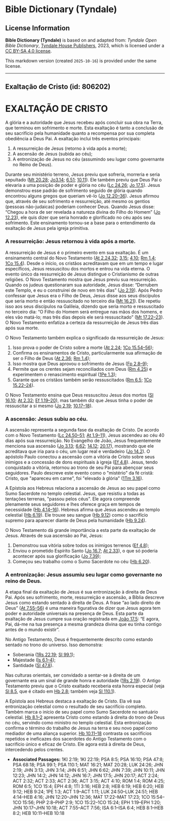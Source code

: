 # Bible Dictionary (Tyndale)

## License Information

**Bible Dictionary (Tyndale)** is based on and adapted from: _Tyndale Open Bible Dictionary_, [Tyndale House Publishers](https://tyndaleopenresources.com/), 2023, which is licensed under a [CC BY-SA 4.0 license](https://creativecommons.org/licenses/by-sa/4.0/legalcode.en).

This markdown version (created `2025-10-16`) is provided under the same license.



--------------------------------

## Exaltação de Cristo (id: 806202)

EXALTAÇÃO DE CRISTO
===================

A glória e a autoridade que Jesus recebeu após concluir sua obra na Terra, que terminou em sofrimento e morte. Esta exaltação é tanto a conclusão de seu sacrifício pela humanidade quanto a recompensa por sua completa obediência a Deus Pai. A exaltação inclui três eventos principais:

1. A ressurreição de Jesus (retorno à vida após a morte);
2. A ascensão de Jesus (subida ao céu);
3. A entronização de Jesus no céu (assumindo seu lugar como governante no Reino de Deus).

Durante seu ministério terreno, Jesus previu que sofreria, morreria e seria sepultado ([Mt 20\.28](https://ref.ly/Matt20:28); [Jo3\.14](https://ref.ly/John3:14); [6\.51](https://ref.ly/John6:51); [10\.11](https://ref.ly/John10:11)). Ele também previu que Deus Pai o elevaria a uma posição de poder e glória no céu ([Lc 24\.26](https://ref.ly/Luke24:26); [Jo 17\.5](https://ref.ly/John17:5)). Jesus demonstrou esse padrão de sofrimento seguido de glória quando encontrou alguns gregos que queriam vê\-lo ([Jo 12\.20–36](https://ref.ly/John12:20-John12:36)). Jesus afirmou que, através de seu sofrimento e ressurreição, até mesmo os gentios (pessoas não\-judaicas) poderiam conhecer Deus. Quando Jesus disse: “Chegou a hora de ser revelada a natureza divina do Filho do Homem” ([Jo 12\.23](https://ref.ly/John12:23)), ele quis dizer que seria honrado e glorificado no céu após seu sofrimento. Este ensinamento tornou\-se a base para o entendimento da exaltação de Jesus pela igreja primitiva.

### A ressurreição: Jesus retornou à vida após a morte.

A ressurreição de Jesus é o primeiro evento em sua exaltação. É um ensinamento central do Novo Testamento ([At 2\.24,32](https://ref.ly/Acts2:24,Acts2:32); [3\.15](https://ref.ly/Acts3:15); [4\.10](https://ref.ly/Acts4:10); [Rm 1\.4](https://ref.ly/Rom1:4); [1Co 15\.4](https://ref.ly/1Cor15:4)). Desde o início, os cristãos acreditavam que em um tempo e lugar específicos, Jesus ressuscitou dos mortos e entrou na vida eterna. O evento único da ressurreição de Jesus distingue o Cristianismo de outras religiões. O Novo Testamento mostra que Jesus previu sua ressurreição. Quando os judeus questionaram sua autoridade, Jesus disse: “Derrubem este Templo, e eu o construirei de novo em três dias” ([Jo 2\.19](https://ref.ly/John2:19)). Após Pedro confessar que Jesus era o Filho de Deus, Jesus disse aos seus discípulos que seria morto e então ressuscitado no terceiro dia ([Mt 16\.21](https://ref.ly/Matt16:21)). Ele repetiu isso aos seus discípulos na Galileia, dizendo que seria morto e ressuscitado no terceiro dia: “O Filho do Homem será entregue nas mãos dos homens, e eles vão matá\-lo; mas três dias depois ele será ressuscitado” ([Mt 17\.22–23](https://ref.ly/Matt17:22-Matt17:23)). O Novo Testamento enfatiza a certeza da ressurreição de Jesus três dias após sua morte.

O Novo Testamento também explica o significado da ressurreição de Jesus:

1. Isso prova o poder de Cristo sobre a morte ([At 2\.24](https://ref.ly/Acts2:24); [1Co 15\.54–56](https://ref.ly/1Cor15:54-1Cor15:56));
2. Confirma os ensinamentos de Cristo, particularmente sua afirmação de ser o Filho de Deus ([At 2\.36](https://ref.ly/Acts2:36); [Rm 1\.4](https://ref.ly/Rom1:4));
3. Isso mostra que Deus aprovou o sofrimento de Jesus ([Fp 2\.8–9](https://ref.ly/Phil2:8-Phil2:9));
4. Permite que os crentes sejam reconciliados com Deus ([Rm 4\.25](https://ref.ly/Rom4:25)) e experimentem o renascimento espiritual ([1Pe 1\.3](https://ref.ly/1Pet1:3));
5. Garante que os cristãos também serão ressuscitados ([Rm 6\.5](https://ref.ly/Rom6:5); [1Co 15\.22–24](https://ref.ly/1Cor15:22-1Cor15:24)).

O Novo Testamento ensina que Deus ressuscitou Jesus dos mortos ([Sl 16\.10](https://ref.ly/Ps16:10); [At 2\.32](https://ref.ly/Acts2:32); [Ef 1\.19–20](https://ref.ly/Eph1:19-Eph1:20)), mas também diz que Jesus tinha o poder de ressuscitar a si mesmo ([Jo 2\.19](https://ref.ly/John2:19); [10\.17–18](https://ref.ly/John10:17-John10:18)).

### A ascensão: Jesus subiu ao céu.

A ascensão representa a segunda fase da exaltação de Cristo. De acordo com o Novo Testamento ([Lc 24\.50–51](https://ref.ly/Luke24:50-Luke24:51); [At 1\.9–11](https://ref.ly/Acts1:9-Acts1:11)), Jesus ascendeu ao céu 40 dias após sua ressurreição. No Evangelho de João, Jesus frequentemente menciona sua ascensão ([Jo 3\.13](https://ref.ly/John3:13); [6\.62](https://ref.ly/John6:62); [14\.12](https://ref.ly/John14:12); [20\.17](https://ref.ly/John20:17)), mostrando que ele acreditava que iria para o céu, um lugar real e verdadeiro ([Jo 14\.2](https://ref.ly/John14:2)). O apóstolo Paulo conectou a ascensão com a vitória de Cristo sobre seus inimigos e a concessão de dons espirituais à igreja ([Ef 4\.8](https://ref.ly/Eph4:8)). Jesus, tendo conquistado a vitória, retornou ao trono de seu Pai para abençoar seus seguidores. Paulo descreve este evento como o "mistério" da fé cristã: Cristo, que "apareceu em carne", foi "elevado à glória" ([1Tm 3\.16](https://ref.ly/1Tim3:16)).

A Epístola aos Hebreus relaciona a ascensão de Jesus ao seu papel como Sumo Sacerdote no templo celestial. Jesus, que resistiu a todas as tentações terrenas, "passou pelos céus". Ele agora compreende plenamente seus seguidores e lhes oferece graça em tempos de necessidade ([Hb 4\.14–16](https://ref.ly/Heb4:14-Heb4:16)). Hebreus afirma que Jesus ascendeu ao templo celestial ([Hb 6\.19](https://ref.ly/Heb6:19)). Ele trouxe seu sangue ([Hb 9\.12](https://ref.ly/Heb9:12)) como o sacrifício supremo para aparecer diante de Deus pela humanidade ([Hb 9\.24](https://ref.ly/Heb9:24)).

O Novo Testamento dá grande importância a esta parte da exaltação de Jesus. Através de sua ascensão ao Pai, Jesus:

1. Demonstrou sua vitória sobre todos os inimigos terrenos ([Ef 4\.8](https://ref.ly/Eph4:8));
2. Enviou o prometido Espírito Santo ([Jo 16\.7](https://ref.ly/John16:7); [At 2\.33](https://ref.ly/Acts2:33)), o que só poderia acontecer após sua glorificação ([Jo 7\.39](https://ref.ly/John7:39));
3. Começou seu trabalho como o Sumo Sacerdote no céu ([Hb 6\.20](https://ref.ly/Heb6:20)).

### A entronização: Jesus assumiu seu lugar como governante no reino de Deus.

A etapa final da exaltação de Jesus é sua entronização à direita de Deus Pai. Após seu sofrimento, morte, ressurreição e ascensão, a Bíblia descreve Jesus como estando sentado à direita de Deus. A frase “ao lado direito de Deus” ([At 7\.55–56](https://ref.ly/Acts7:55-Acts7:56)) é uma maneira figurativa de dizer que Jesus agora tem poder e autoridade universais na presença de Deus. Esta parte da exaltação de Jesus cumpre sua oração registrada em [João 17\.5](https://ref.ly/John17:5): “E agora, Pai, dá\-me na tua presença a mesma grandeza divina que eu tinha contigo antes de o mundo existir”.

No Antigo Testamento, Deus é frequentemente descrito como estando sentado no trono do universo. Isso demonstra:

* Soberania ([1Rs 22\.19](https://ref.ly/1Kgs22:19); [Sl 99\.1](https://ref.ly/Ps99:1));
* Majestade ([Is 6\.1–4](https://ref.ly/Isa6:1-Isa6:4));
* Santidade ([Sl 47\.8](https://ref.ly/Ps47:8)).

Nas culturas orientais, ser convidado a sentar\-se à direita de um governante era um sinal de grande honra e autoridade ([1Rs 2\.19](https://ref.ly/1Kgs2:19)). O Antigo Testamento previu que o Cristo exaltado receberia esta honra especial (veja [Sl 8\.5](https://ref.ly/Ps8:5), que é citado em [Hb 2\.8](https://ref.ly/Heb2:8); também veja [Sl 110\.1](https://ref.ly/Ps110:1)).

A Epístola aos Hebreus destaca a exaltação de Cristo. Ela vê sua entronização celestial como o resultado de seu sacrifício completo. Também marca o início de seu papel como Sumo Sacerdote no santuário celestial. [Hb 8\.1–2](https://ref.ly/Heb8:1-Heb8:2) apresenta Cristo como estando à direita do trono de Deus no céu, servindo como ministro no templo celestial. Esta entronização confirma o término do trabalho de Jesus na terra e seu novo papel como mediador de uma aliança superior. [Hb 10\.11–18](https://ref.ly/Heb10:11-Heb10:18) contrasta os sacrifícios repetidos e ineficazes dos sacerdotes do Antigo Testamento com o sacrifício único e eficaz de Cristo. Ele agora está à direita de Deus, intercedendo pelos crentes.

* **Associated Passages:** 1KI 2:19; 1KI 22:19; PSA 8:5; PSA 16:10; PSA 47:8; PSA 68:18; PSA 99:1; PSA 110:1; MAT 16:21; MAT 20:28; LUK 24:26; JHN 2:19; JHN 3:13; JHN 3:14; JHN 6:51; JHN 6:62; JHN 7:39; JHN 10:11; JHN 12:23; JHN 14:2; JHN 14:12; JHN 16:7; JHN 17:5; JHN 20:17; ACT 2:24; ACT 2:32; ACT 2:33; ACT 2:36; ACT 3:15; ACT 4:10; ROM 1:4; ROM 4:25; ROM 6:5; 1CO 15:4; EPH 4:8; 1TI 3:16; HEB 2:8; HEB 6:19; HEB 6:20; HEB 9:12; HEB 9:24; 1PE 1:3; ACT 1:9–ACT 1:11; LUK 24:50–LUK 24:51; HEB 4:14–HEB 4:16; JHN 12:20–JHN 12:36; MAT 17:22–MAT 17:23; 1CO 15:54–1CO 15:56; PHP 2:8–PHP 2:9; 1CO 15:22–1CO 15:24; EPH 1:19–EPH 1:20; JHN 10:17–JHN 10:18; ACT 7:55–ACT 7:56; ISA 6:1–ISA 6:4; HEB 8:1–HEB 8:2; HEB 10:11–HEB 10:18

